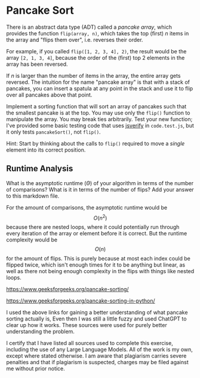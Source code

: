 # Pancake Sort

There is an abstract data type (ADT) called a *pancake array*, which provides
the function `flip(array, n)`, which takes the top (first) $n$ items in the
array and "flips them over", i.e. reverses their order.

For example, if you called `flip([1, 2, 3, 4], 2)`, the result would
be the array  `[2, 1, 3, 4]`, because the order of the (first) top 2
elements in the array has been reversed.

If $n$ is larger than the number of items in the array, the entire array gets
reversed. The intuition for the name "pancake array" is that with a stack of
pancakes, you can insert a spatula at any point in the stack and use it to flip
over all pancakes above that point.

Implement a sorting function that will sort an array of pancakes such that the
smallest pancake is at the top. You may use only the `flip()` function to
manipulate the array. You may break ties arbitrarily. Test your new function;
I've provided some basic testing code that uses
[jsverify](https://jsverify.github.io/) in `code.test.js`, but it only tests
`pancakeSort()`, not `flip()`.

Hint: Start by thinking about the calls to `flip()` required to move a *single*
element into its correct position.

## Runtime Analysis

What is the asymptotic runtime ($\Theta$) of your algorithm in terms of the
number of comparisons? What is it in terms of the number of flips? Add your
answer to this markdown file.

For the amount of comparisons, the asymptotic runtime would be $$O(n^2)$$ because there are nested loops, where it could potentially run through every iteration of the array or element before it is correct. But the runtime complexity would be $$O(n)$$ for the amount of flips. This is purely because at most each index could be flipped twice, which isn't enough times for it to be anything but linear, as well as there not being enough complexity in the flips with things like nested loops.

https://www.geeksforgeeks.org/pancake-sorting/

https://www.geeksforgeeks.org/pancake-sorting-in-python/

I used the above links for gaining a better understanding of what pancake sorting actually is, Even then I was still a little fuzzy and used ChatGPT to clear up how it works. These sources were used for purely better understanding the problem.

I certify that I have listed all sources used to complete this exercise, including the use of any Large Language Models. All of the work is my own, except where stated otherwise. I am aware that plagiarism carries severe penalties and that if plagiarism is suspected, charges may be filed against me without prior notice.

